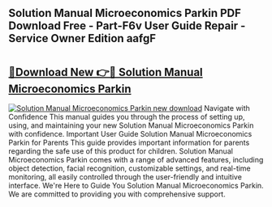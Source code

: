 ## Solution Manual Microeconomics Parkin PDF Download Free - Part-F6v User Guide Repair - Service Owner Edition aafgF

# <h2><a href="http://bc72776.oget.top/?id=Solution+Manual+Microeconomics+Parkin">🔗Download New 👉🔴 Solution Manual Microeconomics Parkin</a></h2>

[![Solution Manual Microeconomics Parkin new download](https://i.imgur.com/5g1atiW.png)](http://bc72776.oget.top/?id=Solution+Manual+Microeconomics+Parkin)
Navigate with Confidence This manual guides you through the process of setting up, using, and maintaining your new Solution Manual Microeconomics Parkin with confidence. Important User Guide Solution Manual Microeconomics Parkin for Parents This guide provides important information for parents regarding the safe use of this product for children. Solution Manual Microeconomics Parkin comes with a range of advanced features, including object detection, facial recognition, customizable settings, and real-time monitoring, all easily controlled through the user-friendly and intuitive interface. We're Here to Guide You Solution Manual Microeconomics Parkin. We are committed to providing you with comprehensive support.
